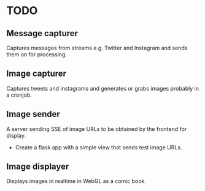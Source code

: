 TODO
====

Message capturer
----------------
Captures messages from streams e.g. Twitter and Instagram and sends them on for processing.

Image capturer
--------------
Captures tweets and instagrams and generates or grabs images probably in a cronjob.

Image sender
------------
A server sending SSE of image URLs to be obtained by the frontend for display.

 - Create a flask app with a simple view that sends test image URLs.

Image displayer
---------------
Displays images in realtime in WebGL as a comic book.
